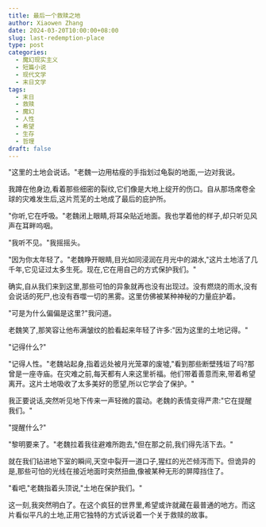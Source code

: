 ```yaml
---
title: 最后一个救赎之地
author: Xiaowen Zhang
date: 2024-03-20T10:00:00+08:00
slug: last-redemption-place
type: post
categories:
  - 魔幻现实主义
  - 短篇小说
  - 现代文学
  - 末日文学
tags:
  - 末日
  - 救赎
  - 魔幻
  - 人性
  - 希望
  - 生存
  - 哲理
draft: false
---
```


"这里的土地会说话。"老魏一边用枯瘦的手指划过龟裂的地面,一边对我说。

我蹲在他身边,看着那些细密的裂纹,它们像是大地上绽开的伤口。自从那场席卷全球的灾难发生后,这片荒芜的土地成了最后的庇护所。

"你听,它在呼吸。"老魏闭上眼睛,将耳朵贴近地面。我也学着他的样子,却只听见风声在耳畔呜咽。

"我听不见。"我摇摇头。

"因为你太年轻了。"老魏睁开眼睛,目光如同浸润在月光中的湖水,"这片土地活了几千年,它见证过太多生死。现在,它在用自己的方式保护我们。"

确实,自从我们来到这里,那些可怕的异象就再也没有出现过。没有燃烧的雨水,没有会说话的死尸,也没有吞噬一切的黑雾。这里仿佛被某种神秘的力量庇护着。

"可是为什么偏偏是这里?"我问道。

老魏笑了,那笑容让他布满皱纹的脸看起来年轻了许多:"因为这里的土地记得。"

"记得什么?"

"记得人性。"老魏站起身,指着远处被月光笼罩的废墟,"看到那些断壁残垣了吗?那曾是一座寺庙。在灾难之前,每天都有人来这里祈福。他们带着善意而来,带着希望离开。这片土地吸收了太多美好的愿望,所以它学会了保护。"

我正要说话,突然听见地下传来一声轻微的震动。老魏的表情变得严肃:"它在提醒我们。"

"提醒什么?"

"黎明要来了。"老魏拉着我往避难所跑去,"但在那之前,我们得先活下去。"

就在我们钻进地下室的瞬间,天空中裂开一道口子,猩红的光芒倾泻而下。但诡异的是,那些可怕的光线在接近地面时突然扭曲,像被某种无形的屏障挡住了。

"看吧,"老魏指着头顶说,"土地在保护我们。"

这一刻,我突然明白了。在这个疯狂的世界里,希望或许就藏在最普通的地方。而这片看似平凡的土地,正用它独特的方式诉说着一个关于救赎的故事。